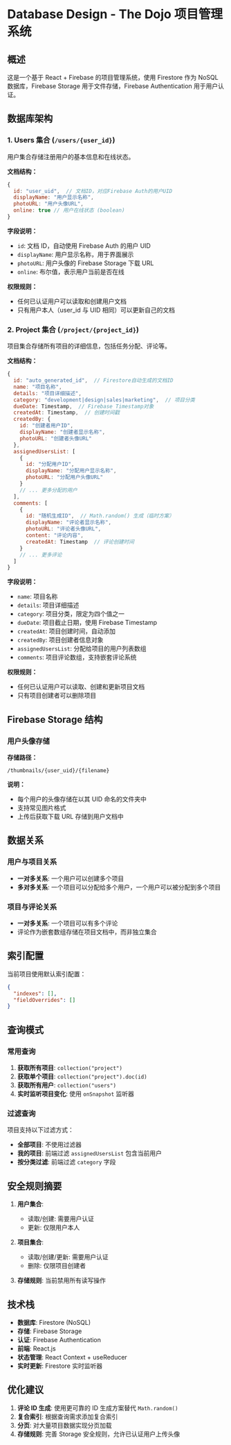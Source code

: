 # Database Design - The Dojo 项目管理系统

## 概述

这是一个基于 React + Firebase 的项目管理系统，使用 Firestore 作为 NoSQL 数据库，Firebase Storage 用于文件存储，Firebase Authentication 用于用户认证。

## 数据库架构

### 1. Users 集合 (`/users/{user_id}`)

用户集合存储注册用户的基本信息和在线状态。

**文档结构：**

```javascript
{
  id: "user_uid",  // 文档ID，对应Firebase Auth的用户UID
  displayName: "用户显示名称",
  photoURL: "用户头像URL",
  online: true // 用户在线状态 (boolean)
}
```

**字段说明：**

- `id`: 文档 ID，自动使用 Firebase Auth 的用户 UID
- `displayName`: 用户显示名称，用于界面展示
- `photoURL`: 用户头像的 Firebase Storage 下载 URL
- `online`: 布尔值，表示用户当前是否在线

**权限规则：**

- 任何已认证用户可以读取和创建用户文档
- 只有用户本人（user_id 与 UID 相同）可以更新自己的文档

### 2. Project 集合 (`/project/{project_id}`)

项目集合存储所有项目的详细信息，包括任务分配、评论等。

**文档结构：**

```javascript
{
  id: "auto_generated_id",  // Firestore自动生成的文档ID
  name: "项目名称",
  details: "项目详细描述",
  category: "development|design|sales|marketing",  // 项目分类
  dueDate: Timestamp,  // Firebase Timestamp对象
  createdAt: Timestamp,  // 创建时间戳
  createdBy: {
    id: "创建者用户ID",
    displayName: "创建者显示名称",
    photoURL: "创建者头像URL"
  },
  assignedUsersList: [
    {
      id: "分配用户ID",
      displayName: "分配用户显示名称",
      photoURL: "分配用户头像URL"
    }
    // ... 更多分配的用户
  ],
  comments: [
    {
      id: "随机生成ID",  // Math.random() 生成（临时方案）
      displayName: "评论者显示名称",
      photoURL: "评论者头像URL",
      content: "评论内容",
      createdAt: Timestamp  // 评论创建时间
    }
    // ... 更多评论
  ]
}
```

**字段说明：**

- `name`: 项目名称
- `details`: 项目详细描述
- `category`: 项目分类，限定为四个值之一
- `dueDate`: 项目截止日期，使用 Firebase Timestamp
- `createdAt`: 项目创建时间，自动添加
- `createdBy`: 项目创建者信息对象
- `assignedUsersList`: 分配给项目的用户列表数组
- `comments`: 项目评论数组，支持嵌套评论系统

**权限规则：**

- 任何已认证用户可以读取、创建和更新项目文档
- 只有项目创建者可以删除项目

## Firebase Storage 结构

### 用户头像存储

**存储路径：**

```
/thumbnails/{user_uid}/{filename}
```

**说明：**

- 每个用户的头像存储在以其 UID 命名的文件夹中
- 支持常见图片格式
- 上传后获取下载 URL 存储到用户文档中

## 数据关系

### 用户与项目关系

- **一对多关系**: 一个用户可以创建多个项目
- **多对多关系**: 一个项目可以分配给多个用户，一个用户可以被分配到多个项目

### 项目与评论关系

- **一对多关系**: 一个项目可以有多个评论
- 评论作为嵌套数组存储在项目文档中，而非独立集合

## 索引配置

当前项目使用默认索引配置：

```json
{
  "indexes": [],
  "fieldOverrides": []
}
```

## 查询模式

### 常用查询

1. **获取所有项目**: `collection("project")`
2. **获取单个项目**: `collection("project").doc(id)`
3. **获取所有用户**: `collection("users")`
4. **实时监听项目变化**: 使用 `onSnapshot` 监听器

### 过滤查询

项目支持以下过滤方式：

- **全部项目**: 不使用过滤器
- **我的项目**: 前端过滤 `assignedUsersList` 包含当前用户
- **按分类过滤**: 前端过滤 `category` 字段

## 安全规则摘要

1. **用户集合**:

   - 读取/创建: 需要用户认证
   - 更新: 仅限用户本人

2. **项目集合**:

   - 读取/创建/更新: 需要用户认证
   - 删除: 仅限项目创建者

3. **存储规则**: 当前禁用所有读写操作

## 技术栈

- **数据库**: Firestore (NoSQL)
- **存储**: Firebase Storage
- **认证**: Firebase Authentication
- **前端**: React.js
- **状态管理**: React Context + useReducer
- **实时更新**: Firestore 实时监听器

## 优化建议

1. **评论 ID 生成**: 使用更可靠的 ID 生成方案替代 `Math.random()`
2. **复合索引**: 根据查询需求添加复合索引
3. **分页**: 对大量项目数据实现分页加载
4. **存储规则**: 完善 Storage 安全规则，允许已认证用户上传头像
